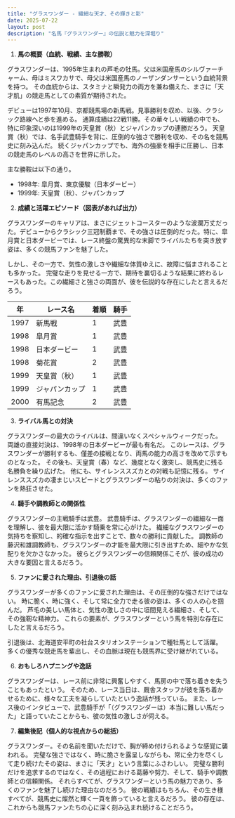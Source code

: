 ```yaml
---
title: "グラスワンダー - 繊細な天才、その輝きと影"
date: 2025-07-22
layout: post
description: "名馬『グラスワンダー』の伝説と魅力を深堀り"
---
```


1. **馬の概要（血統、戦績、主な勝鞍）**

グラスワンダーは、1995年生まれの芦毛の牡馬。父は米国産馬のシルヴァーチャーム、母はミスワカサで、母父は米国産馬のノーザンダンサーという血統背景を持つ。  その血統からは、スタミナと瞬発力の両方を兼ね備えた、まさに「天才肌」の競走馬としての素質が期待された。

デビューは1997年10月、京都競馬場の新馬戦。見事勝利を収め、以後、クラシック路線へと歩を進める。  通算成績は22戦11勝。その華々しい戦績の中でも、特に印象深いのは1999年の天皇賞（秋）とジャパンカップの連勝だろう。  天皇賞（秋）では、名手武豊騎手を背に、圧倒的な強さで勝利を収め、その名を競馬史に刻み込んだ。  続くジャパンカップでも、海外の強豪を相手に圧勝し、日本の競走馬のレベルの高さを世界に示した。

主な勝鞍は以下の通り。

* 1998年:  皐月賞、東京優駿（日本ダービー）
* 1999年: 天皇賞（秋）、ジャパンカップ


2. **成績と活躍エピソード（図表があれば出力）**

グラスワンダーのキャリアは、まさにジェットコースターのような波瀾万丈だった。デビューからクラシック三冠制覇まで、その強さは圧倒的だった。特に、皐月賞と日本ダービーでは、レース終盤の驚異的な末脚でライバルたちを突き放す姿は、多くの競馬ファンを魅了した。

しかし、その一方で、気性の激しさや繊細な体質ゆえに、故障に悩まされることも多かった。  完璧な走りを見せる一方で、期待を裏切るような結果に終わるレースもあった。この繊細さと強さの両面が、彼を伝説的な存在にしたと言えるだろう。

| 年 | レース名       | 着順 | 騎手     |
|---|--------------|-----|---------|
| 1997 | 新馬戦         | 1   | 武豊     |
| 1998 | 皐月賞         | 1   | 武豊     |
| 1998 | 日本ダービー     | 1   | 武豊     |
| 1998 | 菊花賞         | 2   | 武豊     |
| 1999 | 天皇賞（秋）   | 1   | 武豊     |
| 1999 | ジャパンカップ | 1   | 武豊     |
| 2000 | 有馬記念       | 2   | 武豊     |


3. **ライバル馬との対決**

グラスワンダーの最大のライバルは、間違いなくスペシャルウィークだった。  両雄の直接対決は、1998年の日本ダービーが最も有名だ。  このレースは、グラスワンダーが勝利するも、僅差の接戦となり、両馬の能力の高さを改めて示すものとなった。  その後も、天皇賞（春）など、幾度となく激突し、競馬史に残る名勝負を繰り広げた。  他にも、サイレンススズカとの対戦も記憶に残る。  サイレンススズカの凄まじいスピードとグラスワンダーの粘りの対決は、多くのファンを熱狂させた。


4. **騎手や調教師との関係性**

グラスワンダーの主戦騎手は武豊。  武豊騎手は、グラスワンダーの繊細な一面を理解し、彼を最大限に活かす騎乗を常に心がけた。  繊細なグラスワンダーの気持ちを察知し、的確な指示を出すことで、数々の勝利に貢献した。  調教師の藤沢和雄調教師も、グラスワンダーの才能を最大限に引き出すため、細やかな気配りを欠かさなかった。  彼らとグラスワンダーの信頼関係こそが、彼の成功の大きな要因と言えるだろう。


5. **ファンに愛された理由、引退後の話**

グラスワンダーが多くのファンに愛された理由は、その圧倒的な強さだけではない。  時に脆く、時に強く、そして常に全力で走る彼の姿は、多くの人の心を掴んだ。  芦毛の美しい馬体と、気性の激しさの中に垣間見える繊細さ、そして、その強靭な精神力。  これらの要素が、グラスワンダーという馬を特別な存在にしたと言えるだろう。

引退後は、北海道安平町の社台スタリオンステーションで種牡馬として活躍。  多くの優秀な競走馬を輩出し、その血脈は現在も競馬界に受け継がれている。


6. **おもしろハプニングや逸話**

グラスワンダーは、レース前に非常に興奮しやすく、馬房の中で落ち着きを失うこともあったという。  そのため、レース当日は、厩舎スタッフが彼を落ち着かせるために、様々な工夫を凝らしていたという逸話が残っている。  また、レース後のインタビューで、武豊騎手が「（グラスワンダーは）本当に難しい馬だった」と語っていたことからも、彼の気性の激しさが伺える。


7. **編集後記（個人的な視点からの総括）**

グラスワンダー。その名前を聞いただけで、胸が締め付けられるような感覚に襲われる。  完璧な強さではなく、時に脆さを露呈しながらも、常に全力を尽くして走り続けたその姿は、まさに「天才」という言葉にふさわしい。  完璧な勝利だけを追求するのではなく、その過程における葛藤や努力、そして、騎手や調教師との信頼関係。  それらすべてが、グラスワンダーという馬の魅力であり、多くのファンを魅了し続けた理由なのだろう。  彼の戦績はもちろん、その生き様すべてが、競馬史に燦然と輝く一頁を飾っていると言えるだろう。  彼の存在は、これからも競馬ファンたちの心に深く刻み込まれ続けることだろう。

